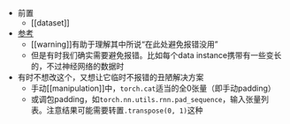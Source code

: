 - 前置
  - [[dataset]]
- [参考](https://blog.csdn.net/qq_43391414/article/details/120462055)
  - [[warning]]有助于理解其中所说“在此处避免报错没用”
  - 但是有时我们确实需要避免报错。比如每个data instance携带有一些变长的，不过神经网络的数据时
- 有时不想改这个，又想让它临时不报错的丑陋解决方案
  - 手动[[manipulation]]中，`torch.cat`适当的全0张量（即手动padding）
  - 或调包padding，如`torch.nn.utils.rnn.pad_sequence`，输入张量列表。注意结果可能需要转置`.transpose(0, 1)`这种